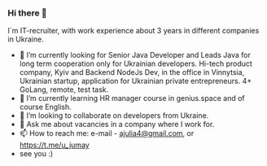 ### Hi there 👋
I`m IT-recruiter, with work experience about 3 years in different companies in Ukraine.
- 🔭 I’m currently looking for Senior Java Developer and Leads Java for long term cooperation only for Ukrainian developers. Hi-tech product company, Kyiv and Backend NodeJs Dev, in the office in Vinnytsia, Ukrainian startup, application for Ukrainian private entrepreneurs. 4+ GoLang, remote, test task.
- 🌱 I’m currently learning HR manager course in genius.space and of course English.
- 👯 I’m looking to collaborate on developers from Ukraine.
- 💬 Ask me about vacancies in a company where I work for.
- 📫 How to reach me: e-mail - ajulia4@gmail.com, or https://t.me/u_jumay
- see you :)
